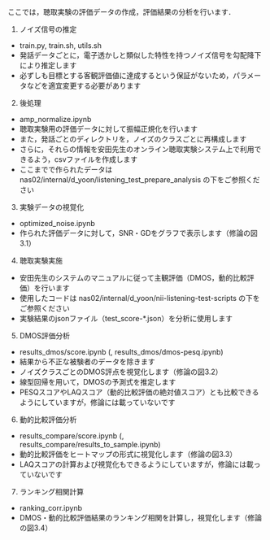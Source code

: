 ここでは，聴取実験の評価データの作成，評価結果の分析を行います．

1. ノイズ信号の推定
- train.py, train.sh, utils.sh
- 発話データごとに，電子透かしと類似した特性を持つノイズ信号を勾配降下により推定します
- 必ずしも目標とする客観評価値に達成するという保証がないため，パラメータなどを適宜変更する必要があります

2. 後処理
- amp_normalize.ipynb
- 聴取実験用の評価データに対して振幅正規化を行います
- また，発話ごとのディレクトリを，ノイズのクラスごとに再構成します
- さらに，それらの情報を安田先生のオンライン聴取実験システム上で利用できるよう，csvファイルを作成します
- ここまでで作られたデータは nas02/internal/d_yoon/listening_test_prepare_analysis の下をご参照ください

3. 実験データの視覚化
- optimized_noise.ipynb
- 作られた評価データに対して，SNR・GDをグラフで表示します（修論の図3.1）

4. 聴取実験実施
- 安田先生のシステムのマニュアルに従って主観評価（DMOS，動的比較評価）を行います
- 使用したコードは nas02/internal/d_yoon/nii-listening-test-scripts の下をご参照ください
- 実験結果のjsonファイル（test_score-*.json）を分析に使用します

5. DMOS評価分析
- results_dmos/score.ipynb (, results_dmos/dmos-pesq.ipynb)
- 結果から不正な被験者のデータを除きます
- ノイズクラスごとのDMOS評点を視覚化します（修論の図3.2）
- 線型回帰を用いて，DMOSの予測式を推定します
- PESQスコアやLAQスコア（動的比較評価の絶対値スコア）とも比較できるようにしていますが，修論には載っていないです

6. 動的比較評価分析
- results_compare/score.ipynb (, results_compare/results_to_sample.ipynb)
- 動的比較評価をヒートマップの形式に視覚化します（修論の図3.3）
- LAQスコアの計算および視覚化もできるようにしていますが，修論には載っていないです

7. ランキング相関計算
- ranking_corr.ipynb
- DMOS・動的比較評価結果のランキング相関を計算し，視覚化します（修論の図3.4）